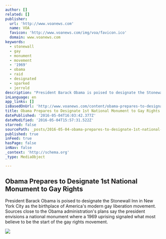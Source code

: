 ```yaml
---
author: []
related: []
publisher:
  url: 'http://www.voanews.com'
  name: VOA
  favicon: 'http://www.voanews.com/img/voa/favicon.ico'
  domain: www.voanews.com
keywords:
  - stonewall
  - gay
  - monument
  - movement
  - '1969'
  - obama
  - raid
  - designated
  - sparked
  - jerrold
description: "President Barack Obama is poised to designate the Stonewall Inn in New York City as the birthplace of America's modern gay liberation movement. Sources close to the Obama administration's plans say the president envisions a national monument where a 1969 uprising signaled what most believe to be the start of the gay rights movement."
inLanguage: en
app_links: []
isBasedOnUrl: 'http://www.voanews.com/content/obama-prepares-to-designate-1st-national-monument-to-gay-rights/3314608.html'
title: Obama Prepares to Designate 1st National Monument to Gay Rights
datePublished: '2016-05-04T16:03:42.377Z'
dateModified: '2016-05-04T15:57:31.522Z'
starred: false
sourcePath: _posts/2016-05-04-obama-prepares-to-designate-1st-national-monument-to-gay-rig.md
published: true
inFeed: true
hasPage: false
inNav: false
_context: 'http://schema.org'
_type: MediaObject

---
```

<article style=""><h1>Obama Prepares to Designate 1st National Monument to Gay Rights</h1><p>President Barack Obama is poised to designate the Stonewall Inn in New York City as the birthplace of America's modern gay liberation movement. Sources close to the Obama administration's plans say the president envisions a national monument where a 1969 uprising signaled what most believe to be the start of the gay rights movement.</p><img src="http://gdb.voanews.com/4E9A17DE-6D5F-43AD-8EE2-DEBC7E430B69_cx0_cy8_cw0_mw1024_mh1024_s.jpg" /></article>
